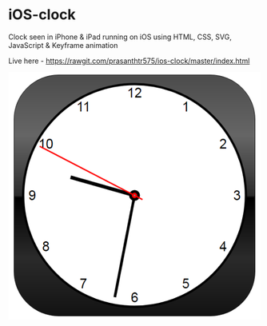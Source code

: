 # iOS-clock

Clock seen in iPhone & iPad running on iOS using HTML, CSS, SVG, JavaScript & Keyframe animation

Live here - https://rawgit.com/prasanthtr575/ios-clock/master/index.html

![alt text](https://github.com/prasanthtr575/ios-clock/blob/master/clock.png "iOS Clock")

